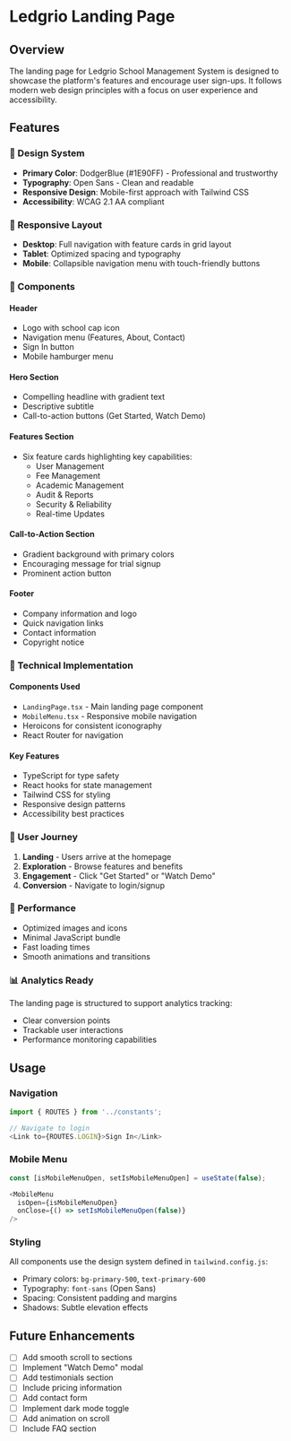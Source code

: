 # Ledgrio Landing Page

## Overview

The landing page for Ledgrio School Management System is designed to showcase the platform's features and encourage user sign-ups. It follows modern web design principles with a focus on user experience and accessibility.

## Features

### 🎨 Design System

- **Primary Color**: DodgerBlue (#1E90FF) - Professional and trustworthy
- **Typography**: Open Sans - Clean and readable
- **Responsive Design**: Mobile-first approach with Tailwind CSS
- **Accessibility**: WCAG 2.1 AA compliant

### 📱 Responsive Layout

- **Desktop**: Full navigation with feature cards in grid layout
- **Tablet**: Optimized spacing and typography
- **Mobile**: Collapsible navigation menu with touch-friendly buttons

### 🧩 Components

#### Header

- Logo with school cap icon
- Navigation menu (Features, About, Contact)
- Sign In button
- Mobile hamburger menu

#### Hero Section

- Compelling headline with gradient text
- Descriptive subtitle
- Call-to-action buttons (Get Started, Watch Demo)

#### Features Section

- Six feature cards highlighting key capabilities:
  - User Management
  - Fee Management
  - Academic Management
  - Audit & Reports
  - Security & Reliability
  - Real-time Updates

#### Call-to-Action Section

- Gradient background with primary colors
- Encouraging message for trial signup
- Prominent action button

#### Footer

- Company information and logo
- Quick navigation links
- Contact information
- Copyright notice

### 🔧 Technical Implementation

#### Components Used

- `LandingPage.tsx` - Main landing page component
- `MobileMenu.tsx` - Responsive mobile navigation
- Heroicons for consistent iconography
- React Router for navigation

#### Key Features

- TypeScript for type safety
- React hooks for state management
- Tailwind CSS for styling
- Responsive design patterns
- Accessibility best practices

### 🎯 User Journey

1. **Landing** - Users arrive at the homepage
2. **Exploration** - Browse features and benefits
3. **Engagement** - Click "Get Started" or "Watch Demo"
4. **Conversion** - Navigate to login/signup

### 🚀 Performance

- Optimized images and icons
- Minimal JavaScript bundle
- Fast loading times
- Smooth animations and transitions

### 📊 Analytics Ready

The landing page is structured to support analytics tracking:

- Clear conversion points
- Trackable user interactions
- Performance monitoring capabilities

## Usage

### Navigation

```typescript
import { ROUTES } from '../constants';

// Navigate to login
<Link to={ROUTES.LOGIN}>Sign In</Link>
```

### Mobile Menu

```typescript
const [isMobileMenuOpen, setIsMobileMenuOpen] = useState(false);

<MobileMenu
  isOpen={isMobileMenuOpen}
  onClose={() => setIsMobileMenuOpen(false)}
/>
```

### Styling

All components use the design system defined in `tailwind.config.js`:

- Primary colors: `bg-primary-500`, `text-primary-600`
- Typography: `font-sans` (Open Sans)
- Spacing: Consistent padding and margins
- Shadows: Subtle elevation effects

## Future Enhancements

- [ ] Add smooth scroll to sections
- [ ] Implement "Watch Demo" modal
- [ ] Add testimonials section
- [ ] Include pricing information
- [ ] Add contact form
- [ ] Implement dark mode toggle
- [ ] Add animation on scroll
- [ ] Include FAQ section
